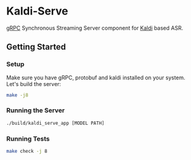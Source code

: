 # Kaldi-Serve

[gRPC](https://grpc.io/) Synchronous Streaming Server component for [Kaldi](https://kaldi-asr.org/) based ASR.

## Getting Started

### Setup

Make sure you have gRPC, protobuf and kaldi installed on your system. Let's build the server:

```bash
make -j8
```

### Running the Server

```bash
./build/kaldi_serve_app [MODEL PATH]
```

### Running Tests

```bash
make check -j 8
```
